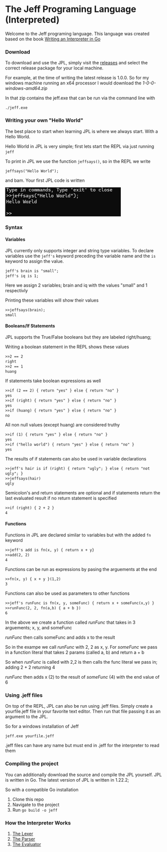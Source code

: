 # The Jeff Programing Language (Interpreted)

Welcome to the Jeff programing language. This language was created based on the book [Writing an Interpreter in Go](https://interpreterbook.com/)



### Download

To download and use the JPL, simply visit the [releases](https://github.com/SabsTheGrumpy/Jeff-Interpreted/releases) and select the correct release package for your local machine.

For example, at the time of writing the latest release is 1.0.0. So for my windows machine running an x64 processor I would download the *1-0-0-windows-amd64.zip*

In that zip contains the jeff.exe that can be run via the command line with 

```
./jeff.exe
```

### Writing your own "Hello World"

The best place to start when learning JPL is where we always start. With a Hello World.

Hello World in JPL is very simple; first lets start the REPL via just running `jeff`


To print in JPL we use the function `jeffsays()`, so in the REPL we write

```
jeffsays("Hello World");
```

and bam. Your first JPL code is written


![hello world](images/image.png)


### Syntax

#### Variables

JPL currently only supports integer and string type variables. To declare
variables use the `jeff's` keyword preceding the variable name and the `is` 
keyword to assign the value.

```
jeff's brain is "small";
jeff's iq is 1;
```

Here we assign 2 variables; brain and iq with the values "small" and 1 respectivly

Printing these variables will show their values

```
>>jeffsays(brain);
small
```


#### Booleans/If Statements

JPL supports the True/False booleans but they are labeled right/huang;

Writing a boolean statement in the REPL shows these values

```
>>2 == 2
right
>>2 == 1
huang
```

If statements take boolean expressions as well

```
>>if (2 == 2) { return "yes" } else { return "no" }
yes
>>if (right) { return "yes" } else { return "no" }
yes
>>if (huang) { return "yes" } else { return "no" }
no
```

All non null values (except huang) are considered truthy

```
>>if (1) { return "yes" } else { return "no" }
yes
>>if ("hello world") { return "yes" } else { return "no" }
yes
```


The results of if statements can also be used in variable declarations

```
>>jeff's hair is if (right) { return "ugly"; } else { return "not ugly"; }
>>jeffsays(hair)
ugly

```

Semicolon's and return statements are optional and if statements return the last evaluated result
if no return statement is specified

```
>>if (right) { 2 + 2 }
4
```

#### Functions
Functions in JPL are declared similar to variables but with the added `fn` keyword

```
>>jeff's add is fn(x, y) { return x + y}
>>add(2, 2)
4
```

Functions can be run as expressions by pasing the arguements at the end

```
>>fn(x, y) { x + y }(1,2)
3
```

Functions can also be used as parameters to other functions

```
>>jeff's runFunc is fn(x, y, someFunc) { return x + someFunc(x,y) }
>>runFunc(2, 2, fn(a,b) { a + b })
6
```

In the above we create a function called *runFunc* that takes in 3 arguements; x, y, and someFunc

*runFunc* then calls someFunc and adds x to the result

So in the exampe we call *runFunc* with 2, 2 as x, y. 
For *someFunc* we pass in a function literal that takes 2 params (called a, b) and return a + b

So when *runFunc* is called with 2,2 is then calls the func literal we pass in; adding 2 + 2 returning 4

*runFunc* then adds x (2) to the result of *someFunc* (4) with the end value of 6


### Using .jeff files
On top of the REPL, JPL can also be run using .jeff files. Simply create a yourfile.jeff file in your favorite text editor. Then run that file passing it as an argument to the JPL.

So for a windows installation of Jeff


```
jeff.exe yourfile.jeff
```


.jeff files can have any name but must end in .jeff for the interpreter to read them

### Compiling the project

You can additionally download the source and compile the JPL yourself. JPL is written in Go. The latest version of JPL is written in 1.22.2;

So with a compatible Go installation

1. Clone this repo
2. Navigate to the project
3. Run `go build -o jeff`


### How the Interpreter Works

1. [The Lexer](lexer/README.md)
2. [The Parser](parser/README.md)
3. [The Evaluator](evaluator/README.md)
